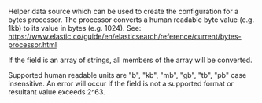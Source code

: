 Helper data source which can be used to create the configuration for a bytes processor. The processor converts a human readable byte value (e.g. 1kb) to its value in bytes (e.g. 1024). See: https://www.elastic.co/guide/en/elasticsearch/reference/current/bytes-processor.html

If the field is an array of strings, all members of the array will be converted.

Supported human readable units are "b", "kb", "mb", "gb", "tb", "pb" case insensitive. An error will occur if the field is not a supported format or resultant value exceeds 2^63.